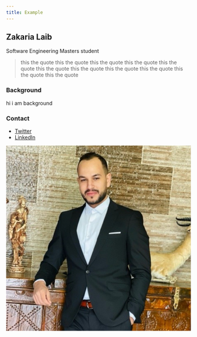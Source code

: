 ```yaml
---
title: Example
---
```


## Zakaria Laib

Software Engineering Masters student

>this the quote  this the quote  this the quote  this the quote  this the quote  this the quote  this the quote  this the quote  this the quote  this the quote  this the quote 

### Background
hi i am background

### Contact
- [Twitter](#)
- [LinkedIn](#)

![Top down view of walnut card tray with embedded magnets and card groove.](../../../static/img/zakaria-laib.jpeg)
